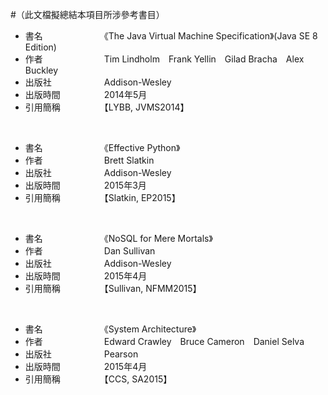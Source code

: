 #（此文檔擬總結本項目所涉參考書目）

* 書名　　　　　　　《The Java Virtual Machine Specification》(Java SE 8 Edition)
* 作者　　　　　　　Tim Lindholm　Frank Yellin　Gilad Bracha　Alex Buckley
* 出版社　　　　　　Addison-Wesley
* 出版時間　　　　　2014年5月
* 引用簡稱　　　　　【LYBB, JVMS2014】

<br />

* 書名　　　　　　　《Effective Python》
* 作者　　　　　　　Brett Slatkin
* 出版社　　　　　　Addison-Wesley
* 出版時間　　　　　2015年3月
* 引用簡稱　　　　　【Slatkin, EP2015】

<br />

* 書名　　　　　　　《NoSQL for Mere Mortals》
* 作者　　　　　　　Dan Sullivan
* 出版社　　　　　　Addison-Wesley
* 出版時間　　　　　2015年4月
* 引用簡稱　　　　　【Sullivan, NFMM2015】

<br />

* 書名　　　　　　　《System Architecture》
* 作者　　　　　　　Edward Crawley　Bruce Cameron　Daniel Selva
* 出版社　　　　　　Pearson
* 出版時間　　　　　2015年4月
* 引用簡稱　　　　　【CCS, SA2015】
